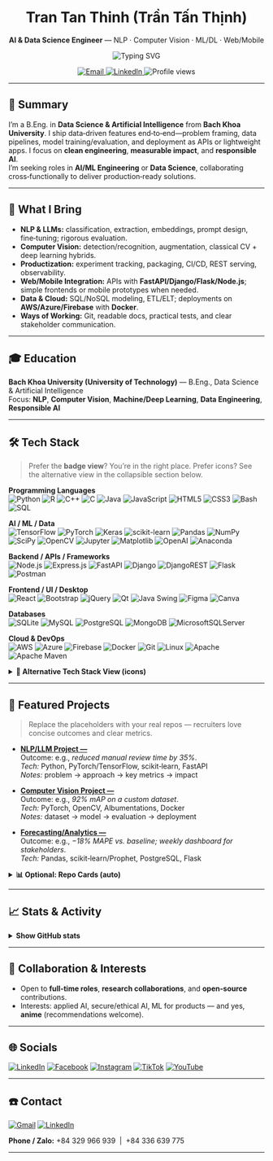 <!--
  Replace all placeholders like <YOUR_GITHUB_USERNAME> and <YOUR_EMAIL> before publishing.
  Pro-tip: keep sections collapsible so recruiters see the highlights first.
-->

<h1 align="center">Tran Tan Thinh (Trần Tấn Thịnh)</h1>

<p align="center">
  <b>AI & Data Science Engineer</b> — NLP · Computer Vision · ML/DL · Web/Mobile
</p>

<p align="center">
  <!-- Typing effect -->
  <img src="https://readme-typing-svg.demolab.com?font=Fira+Code&duration=2600&pause=900&color=36BCF7&center=true&vCenter=true&width=800&lines=Building+impactful+AI+products;End-to-end+ML+from+data+to+deployment;Clean+engineering+%7C+Responsible+AI;Open+to+full-time+opportunities" alt="Typing SVG" />
</p>

<p align="center">
  <!-- Quick action badges -->
  <a href="mailto:tttiuem2k3@gmail.com">
    <img src="https://img.shields.io/badge/Email-Hire%20me!-D14836?style=plastic&logo=gmail&logoColor=white" alt="Email">
  </a>
  <a href="https://www.linkedin.com/in/thinh-tran-04122k3/">
    <img src="https://img.shields.io/badge/LinkedIn-Connect-0A66C2?style=plastic&logo=linkedin&logoColor=white" alt="LinkedIn">
  </a>
  <img src="https://komarev.com/ghpvc/?username=<YOUR_GITHUB_USERNAME>&style=plastic&color=blue" alt="Profile views">
</p>

---

## 🧭 Summary
I’m a B.Eng. in **Data Science & Artificial Intelligence** from **Bach Khoa University**. I ship data‑driven features end‑to‑end—problem framing, data pipelines, model training/evaluation, and deployment as APIs or lightweight apps. I focus on **clean engineering**, **measurable impact**, and **responsible AI**.  
I’m seeking roles in **AI/ML Engineering** or **Data Science**, collaborating cross‑functionally to deliver production‑ready solutions.

---

## 🎯 What I Bring
- **NLP & LLMs:** classification, extraction, embeddings, prompt design, fine‑tuning; rigorous evaluation.  
- **Computer Vision:** detection/recognition, augmentation, classical CV + deep learning hybrids.  
- **Productization:** experiment tracking, packaging, CI/CD, REST serving, observability.  
- **Web/Mobile Integration:** APIs with **FastAPI/Django/Flask/Node.js**; simple frontends or mobile prototypes when needed.  
- **Data & Cloud:** SQL/NoSQL modeling, ETL/ELT; deployments on **AWS/Azure/Firebase** with **Docker**.  
- **Ways of Working:** Git, readable docs, practical tests, and clear stakeholder communication.

---

## 🎓 Education
**Bach Khoa University (University of Technology)** — B.Eng., Data Science & Artificial Intelligence  
Focus: **NLP**, **Computer Vision**, **Machine/Deep Learning**, **Data Engineering**, **Responsible AI**

---

## 🛠 Tech Stack

> Prefer the **badge view**? You’re in the right place. Prefer icons? See the alternative view in the collapsible section below.

**Programming Languages**  
![Python](https://img.shields.io/badge/python-3670A0?style=plastic&logo=python&logoColor=ffdd54)
![R](https://img.shields.io/badge/r-%23276DC3.svg?style=plastic&logo=r&logoColor=white)
![C++](https://img.shields.io/badge/c++-%2300599C.svg?style=plastic&logo=c%2B%2B&logoColor=white)
![C](https://img.shields.io/badge/c-%2300599C.svg?style=plastic&logo=c&logoColor=white)
![Java](https://img.shields.io/badge/java-%23ED8B00.svg?style=plastic&logo=java&logoColor=white)
![JavaScript](https://img.shields.io/badge/javascript-%23323330.svg?style=plastic&logo=javascript&logoColor=%23F7DF1E)
![HTML5](https://img.shields.io/badge/html5-%23E34F26.svg?style=plastic&logo=html5&logoColor=white)
![CSS3](https://img.shields.io/badge/css3-%231572B6.svg?style=plastic&logo=css3&logoColor=white)
![Bash](https://img.shields.io/badge/shell_script-%23121011.svg?style=plastic&logo=gnu-bash&logoColor=white)
![SQL](https://img.shields.io/badge/SQL-%2300758F.svg?style=plastic&logo=microsoftsqlserver&logoColor=white)

**AI / ML / Data**  
![TensorFlow](https://img.shields.io/badge/TensorFlow-%23FF6F00.svg?style=plastic&logo=TensorFlow&logoColor=white)
![PyTorch](https://img.shields.io/badge/PyTorch-%23EE4C2C.svg?style=plastic&logo=PyTorch&logoColor=white)
![Keras](https://img.shields.io/badge/Keras-%23D00000.svg?style=plastic&logo=Keras&logoColor=white)
![scikit-learn](https://img.shields.io/badge/scikit--learn-%23F7931E.svg?style=plastic&logo=scikit-learn&logoColor=white)
![Pandas](https://img.shields.io/badge/pandas-%23150458.svg?style=plastic&logo=pandas&logoColor=white)
![NumPy](https://img.shields.io/badge/numpy-%23013243.svg?style=plastic&logo=numpy&logoColor=white)
![SciPy](https://img.shields.io/badge/SciPy-%230C55A5.svg?style=plastic&logo=scipy&logoColor=white)
![OpenCV](https://img.shields.io/badge/OpenCV-5C3EE8.svg?style=plastic&logo=opencv&logoColor=white)
![Jupyter](https://img.shields.io/badge/Jupyter-F37626.svg?style=plastic&logo=Jupyter&logoColor=white)
![Matplotlib](https://img.shields.io/badge/Matplotlib-0B3D91.svg?style=plastic&logo=matplotlib&logoColor=white)
![OpenAI](https://img.shields.io/badge/OpenAI-412991?style=plastic&logo=openai&logoColor=white)
![Anaconda](https://img.shields.io/badge/Anaconda-%2344A833.svg?style=plastic&logo=anaconda&logoColor=white)

**Backend / APIs / Frameworks**  
![Node.js](https://img.shields.io/badge/Node.js-339933?style=plastic&logo=node.js&logoColor=white)
![Express.js](https://img.shields.io/badge/Express.js-404D59?style=plastic&logo=express&logoColor=white)
![FastAPI](https://img.shields.io/badge/FastAPI-005571?style=plastic&logo=fastapi)
![Django](https://img.shields.io/badge/django-%23092E20.svg?style=plastic&logo=django&logoColor=white)
![DjangoREST](https://img.shields.io/badge/DJANGO-REST-ff1709?style=plastic&logo=django&logoColor=white&color=ff1709&labelColor=gray)
![Flask](https://img.shields.io/badge/flask-%23000.svg?style=plastic&logo=flask&logoColor=white)
![Postman](https://img.shields.io/badge/Postman-FF6C37?style=plastic&logo=postman&logoColor=white)

**Frontend / UI / Desktop**  
![React](https://img.shields.io/badge/React-20232A?style=plastic&logo=react&logoColor=61DAFB)
![Bootstrap](https://img.shields.io/badge/bootstrap-%23563D7C.svg?style=plastic&logo=bootstrap&logoColor=white)
![jQuery](https://img.shields.io/badge/jquery-%230769AD.svg?style=plastic&logo=jquery&logoColor=white)
![Qt](https://img.shields.io/badge/Qt-%23217346.svg?style=plastic&logo=Qt&logoColor=white)
![Java Swing](https://img.shields.io/badge/Java%20Swing-%23ED8B00?style=plastic&logo=java&logoColor=white)
![Figma](https://img.shields.io/badge/figma-%23F24E1E.svg?style=plastic&logo=figma&logoColor=white)
![Canva](https://img.shields.io/badge/Canva-%2300C4CC.svg?style=plastic&logo=Canva&logoColor=white)

**Databases**  
![SQLite](https://img.shields.io/badge/sqlite-%2307405e.svg?style=plastic&logo=sqlite&logoColor=white)
![MySQL](https://img.shields.io/badge/mysql-%2300f.svg?style=plastic&logo=mysql&logoColor=white)
![PostgreSQL](https://img.shields.io/badge/postgres-%23316192.svg?style=plastic&logo=postgresql&logoColor=white)
![MongoDB](https://img.shields.io/badge/MongoDB-%234ea94b.svg?style=plastic&logo=mongodb&logoColor=white)
![MicrosoftSQLServer](https://img.shields.io/badge/Microsoft%20SQL%20Server-CC2927?style=plastic&logo=microsoft%20sql%20server&logoColor=white)

**Cloud & DevOps**  
![AWS](https://img.shields.io/badge/AWS-%23FF9900.svg?style=plastic&logo=amazon-aws&logoColor=white)
![Azure](https://img.shields.io/badge/azure-%230072C6.svg?style=plastic&logo=azure-devops&logoColor=white)
![Firebase](https://img.shields.io/badge/firebase-%23039BE5.svg?style=plastic&logo=firebase)
![Docker](https://img.shields.io/badge/docker-%230db7ed.svg?style=plastic&logo=docker&logoColor=white)
![Git](https://img.shields.io/badge/Git-F05033?style=plastic&logo=git&logoColor=white)
![Linux](https://img.shields.io/badge/Linux-FCC624?style=plastic&logo=linux&logoColor=black)
![Apache](https://img.shields.io/badge/apache-%23D42029.svg?style=plastic&logo=apache&logoColor=white)
![Apache Maven](https://img.shields.io/badge/Apache%20Maven-C71A36?style=plastic&logo=Apache%20Maven&logoColor=white)

<details>
  <summary><b>🔎 Alternative Tech Stack View (icons)</b></summary>
  <br>
  <p>
    <img src="https://skillicons.dev/icons?i=python,pytorch,tensorflow,sklearn,opencv,postgres,mysql,mongodb,aws,azure,docker,linux,git,fastapi,django,flask,nodejs,express,react,qt,java,r,cpp,js,html,css&perline=13" alt="skill icons" />
  </p>
</details>

---

## 📌 Featured Projects
> Replace the placeholders with your real repos — recruiters love concise outcomes and clear metrics.

- **[NLP/LLM Project — <RepoName>](https://github.com/<YOUR_GITHUB_USERNAME>/<REPO>)**  
  Outcome: e.g., *reduced manual review time by 35%*.  
  *Tech:* Python, PyTorch/TensorFlow, scikit‑learn, FastAPI  
  *Notes:* problem → approach → key metrics → impact

- **[Computer Vision Project — <RepoName>](https://github.com/<YOUR_GITHUB_USERNAME>/<REPO>)**  
  Outcome: e.g., *92% mAP on a custom dataset*.  
  *Tech:* PyTorch, OpenCV, Albumentations, Docker  
  *Notes:* dataset → model → evaluation → deployment

- **[Forecasting/Analytics — <RepoName>](https://github.com/<YOUR_GITHUB_USERNAME>/<REPO>)**  
  Outcome: e.g., *−18% MAPE vs. baseline; weekly dashboard for stakeholders*.  
  *Tech:* Pandas, scikit‑learn/Prophet, PostgreSQL, Flask

<details>
  <summary><b>📊 Optional: Repo Cards (auto)</b></summary>
  <br>
  <img src="https://github-readme-stats.vercel.app/api/pin/?username=<YOUR_GITHUB_USERNAME>&repo=<REPO>&theme=default" />
  <img src="https://github-readme-stats.vercel.app/api/pin/?username=<YOUR_GITHUB_USERNAME>&repo=<REPO>&theme=default" />
</details>

---

## 📈 Stats & Activity
<details>
  <summary><b>Show GitHub stats</b></summary>
  <br>
  <img src="https://github-readme-stats.vercel.app/api?username=<YOUR_GITHUB_USERNAME>&show_icons=true&hide_title=true&include_all_commits=true&count_private=true" alt="GitHub Stats" />
  <br><br>
  <img src="https://streak-stats.demolab.com/?user=<YOUR_GITHUB_USERNAME>&hide_longest_streak=true" alt="GitHub Streak" />
  <br><br>
  <img src="https://github-readme-stats.vercel.app/api/top-langs/?username=<YOUR_GITHUB_USERNAME>&layout=compact&langs_count=10" alt="Top Languages" />
  <br><br>
  <!-- Fun: contribution snake (enable GitHub Actions in your repo to generate the SVG) -->
  <img src="https://raw.githubusercontent.com/<YOUR_GITHUB_USERNAME>/<YOUR_GITHUB_USERNAME>/output/snake.svg" alt="snake animation"/>
</details>

---

## 🤝 Collaboration & Interests
- Open to **full‑time roles**, **research collaborations**, and **open‑source** contributions.  
- Interests: applied AI, secure/ethical AI, ML for products — and yes, **anime** (recommendations welcome).

---

## 🌐 Socials
[![LinkedIn](https://img.shields.io/badge/LinkedIn-%230077B5.svg?style=plastic&logo=linkedin&logoColor=white)](https://www.linkedin.com/in/thinh-tran-04122k3/)
[![Facebook](https://img.shields.io/badge/Facebook-%231877F2.svg?style=plastic&logo=Facebook&logoColor=white)](https://www.facebook.com/thinh.trantan.908)
[![Instagram](https://img.shields.io/badge/Instagram-%23E4405F.svg?style=plastic&logo=Instagram&logoColor=white)](https://www.instagram.com/ttt2k3.412/)
[![TikTok](https://img.shields.io/badge/TikTok-%23000000.svg?style=plastic&logo=TikTok&logoColor=white)](https://www.tiktok.com/@ttt_tt_03_05)
[![YouTube](https://img.shields.io/badge/YouTube-%23FF0000.svg?style=plastic&logo=YouTube&logoColor=white)](https://youtube.com/channel/UCXN7o8DMeoRpqiq-DwECk8g)

---

## ☎️ Contact
[![Gmail](https://img.shields.io/badge/Gmail-D14836?style=plastic&logo=gmail&logoColor=white)](mailto:tttiuem2k3@gmail.com)
[![LinkedIn](https://img.shields.io/badge/LinkedIn-Message-%230077B5.svg?style=plastic&logo=linkedin&logoColor=white)](https://www.linkedin.com/in/thinh-tran-04122k3/)

**Phone / Zalo:** +84&nbsp;329&nbsp;966&nbsp;939 &nbsp;|&nbsp; +84&nbsp;336&nbsp;639&nbsp;775

---

<!-- Optional: add a PDF resume link here -->
<!-- **Resume:** [Download CV](./TranTanThinh_CV.pdf) -->

<!--
  Tips:
  1) Replace <YOUR_GITHUB_USERNAME> everywhere.
  2) For the snake animation, follow the standard GitHub Action workflows used by the community.
  3) Keep Featured Projects concise with clear outcomes and metrics.
-->
